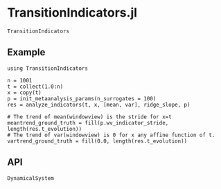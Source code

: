 # TransitionIndicators.jl

```@docs
TransitionIndicators
```

## Example
```@example MAIN
using TransitionIndicators

n = 1001
t = collect(1.0:n)
x = copy(t)
p = init_metaanalysis_params(n_surrogates = 100)
res = analyze_indicators(t, x, [mean, var], ridge_slope, p)

# The trend of mean(windowview) is the stride for x=t
meantrend_ground_truth = fill(p.wv_indicator_stride, length(res.t_evolution))
# The trend of var(windowview) is 0 for x any affine function of t.
vartrend_ground_truth = fill(0.0, length(res.t_evolution))
```


## API

```@docs
DynamicalSystem
```
